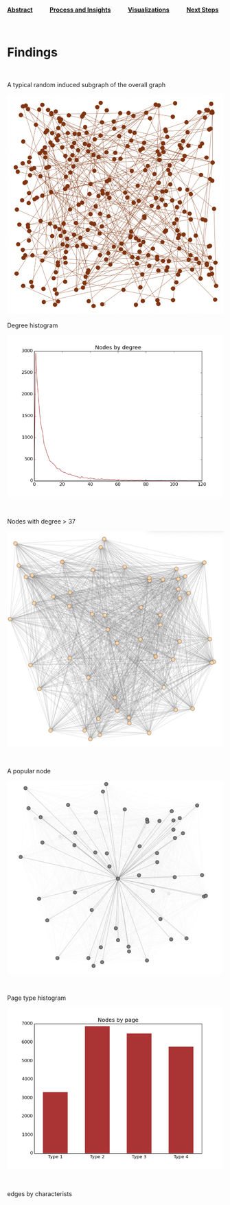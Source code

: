 #### [Abstract](index.md)            [Process and Insights](process.md)            [Visualizations](visuals.md)            [Next Steps](nextsteps.md)

<br>

# Findings

<br>

A typical random induced subgraph of the overall graph

![Induced subgraph](visuals/randomsubgraph.png)

Degree histogram

![Nodes by Degree](visuals/nodesbydegree.png)

<br>

Nodes with degree > 37

![Nodes with degree > 37](visuals/degree37.png)

<br>

A popular node

![A popular node](visuals/popularnode2.png)

<br>

Page type histogram

![Nodes by Page Type](visuals/nodesbypage.png)

<br>


edges by characterists